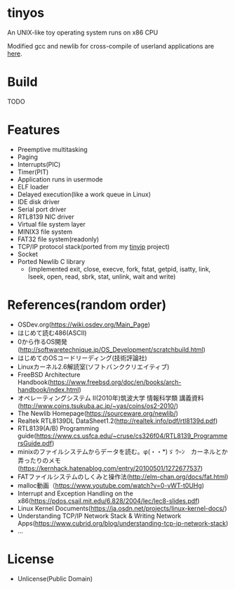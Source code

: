 # tinyos
An UNIX-like toy operating system runs on x86 CPU

Modified gcc and newlib for cross-compile of userland applications are [here](https://github.com/matsud224/tinyos-cross).

# Build
TODO

# Features
* Preemptive multitasking
* Paging
* Interrupts(PIC)
* Timer(PIT)
* Application runs in usermode
* ELF loader
* Delayed execution(like a work queue in Linux)
* IDE disk driver
* Serial port driver
* RTL8139 NIC driver
* Virtual file system layer
* MINIX3 file system
* FAT32 file system(readonly)
* TCP/IP protocol stack(ported from my [tinyip](https://github.com/matsud224/tinyip) project)
* Socket
* Ported Newlib C library
  * (implemented exit, close, execve, fork, fstat, getpid, isatty, link, lseek, open, read, sbrk, stat, unlink, wait and write)

# References(random order)
* OSDev.org(https://wiki.osdev.org/Main_Page)
* はじめて読む486(ASCII)
* 0から作るOS開発(http://softwaretechnique.jp/OS_Development/scratchbuild.html)
* はじめてのOSコードリーディング(技術評論社)
* Linuxカーネル2.6解読室(ソフトバンククリエイティブ)
* FreeBSD Architecture Handbook(https://www.freebsd.org/doc/en/books/arch-handbook/index.html)
* オペレーティングシステム II(2010年)筑波大学 情報科学類 講義資料(http://www.coins.tsukuba.ac.jp/~yas/coins/os2-2010/)
* The Newlib Homepage(https://sourceware.org/newlib/)
* Realtek RTL8139DL DataSheet1.2(http://realtek.info/pdf/rtl8139d.pdf)
* RTL8139(A/B) Programming guide(https://www.cs.usfca.edu/~cruse/cs326f04/RTL8139_ProgrammersGuide.pdf)
* minixのファイルシステムからデータを読む。φ(・・*)ゞ ｳｰﾝ　カーネルとか弄ったりのメモ(https://kernhack.hatenablog.com/entry/20100501/1272677537)
* FATファイルシステムのしくみと操作法(http://elm-chan.org/docs/fat.html)
* malloc動画（https://www.youtube.com/watch?v=0-vWT-t0UHg)
* Interrupt and Exception Handling on the x86(https://pdos.csail.mit.edu/6.828/2004/lec/lec8-slides.pdf)
* Linux Kernel Documents(https://ja.osdn.net/projects/linux-kernel-docs/)
* Understanding TCP/IP Network Stack & Writing Network Apps(https://www.cubrid.org/blog/understanding-tcp-ip-network-stack)
* ...

# License
* Unlicense(Public Domain)
